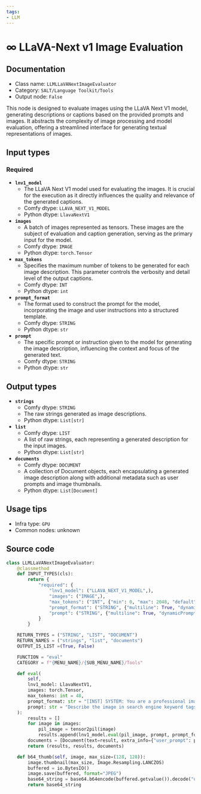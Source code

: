 ```yaml
---
tags:
- LLM
---
```


# ∞ LLaVA-Next v1 Image Evaluation
## Documentation
- Class name: `LLMLLaVANextImageEvaluator`
- Category: `SALT/Language Toolkit/Tools`
- Output node: `False`

This node is designed to evaluate images using the LLaVA Next V1 model, generating descriptions or captions based on the provided prompts and images. It abstracts the complexity of image processing and model evaluation, offering a streamlined interface for generating textual representations of images.
## Input types
### Required
- **`lnv1_model`**
    - The LLaVA Next V1 model used for evaluating the images. It is crucial for the execution as it directly influences the quality and relevance of the generated captions.
    - Comfy dtype: `LLAVA_NEXT_V1_MODEL`
    - Python dtype: `LlavaNextV1`
- **`images`**
    - A batch of images represented as tensors. These images are the subject of evaluation and caption generation, serving as the primary input for the model.
    - Comfy dtype: `IMAGE`
    - Python dtype: `torch.Tensor`
- **`max_tokens`**
    - Specifies the maximum number of tokens to be generated for each image description. This parameter controls the verbosity and detail level of the output captions.
    - Comfy dtype: `INT`
    - Python dtype: `int`
- **`prompt_format`**
    - The format used to construct the prompt for the model, incorporating the image and user instructions into a structured template.
    - Comfy dtype: `STRING`
    - Python dtype: `str`
- **`prompt`**
    - The specific prompt or instruction given to the model for generating the image description, influencing the context and focus of the generated text.
    - Comfy dtype: `STRING`
    - Python dtype: `str`
## Output types
- **`strings`**
    - Comfy dtype: `STRING`
    - The raw strings generated as image descriptions.
    - Python dtype: `List[str]`
- **`list`**
    - Comfy dtype: `LIST`
    - A list of raw strings, each representing a generated description for the input images.
    - Python dtype: `List[str]`
- **`documents`**
    - Comfy dtype: `DOCUMENT`
    - A collection of Document objects, each encapsulating a generated image description along with additional metadata such as user prompts and image thumbnails.
    - Python dtype: `List[Document]`
## Usage tips
- Infra type: `GPU`
- Common nodes: unknown


## Source code
```python
class LLMLLaVANextImageEvaluator:
    @classmethod
    def INPUT_TYPES(cls):
        return {
            "required": {
                "lnv1_model": ("LLAVA_NEXT_V1_MODEL",),
                "images": ("IMAGE",),
                "max_tokens": ("INT", {"min": 0, "max": 2048, "default": 48}),
                "prompt_format": ("STRING", {"multiline": True, "dynamicPrompt": False, "default": "[INST] SYSTEM: You are a professional image captioner, follow the directions of the user exactly.\nUSER: <image>\n<prompt>[/INST]"}),
                "prompt": ("STRING", {"multiline": True, "dynamicPrompt": False, "default": "Describe the image in search engine keyword tags"}),
            }
        }

    RETURN_TYPES = ("STRING", "LIST", "DOCUMENT")
    RETURN_NAMES = ("strings", "list", "documents")
    OUTPUT_IS_LIST =(True, False)

    FUNCTION = "eval"
    CATEGORY = f"{MENU_NAME}/{SUB_MENU_NAME}/Tools"

    def eval(
        self, 
        lnv1_model: LlavaNextV1,
        images: torch.Tensor,  
        max_tokens: int = 48, 
        prompt_format: str = "[INST] SYSTEM: You are a professional image captioner, follow the directions of the user exactly.\nUSER: <image>\n<prompt>[/INST]",
        prompt: str = "Describe the image in search engine keyword tags"
    ):
        results = []
        for image in images:
            pil_image = tensor2pil(image)
            results.append(lnv1_model.eval(pil_image, prompt, prompt_format, max_tokens=max_tokens))
        documents = [Document(text=result, extra_info={"user_prompt": prompt, "thumbnail": self.b64_thumb(pil_image, (128, 64))}) for result in results]
        return (results, results, documents)

    def b64_thumb(self, image, max_size=(128, 128)):
        image.thumbnail(max_size, Image.Resampling.LANCZOS)
        buffered = io.BytesIO()
        image.save(buffered, format="JPEG")
        base64_string = base64.b64encode(buffered.getvalue()).decode("utf-8")
        return base64_string

```
